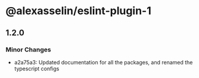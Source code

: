 # @alexasselin/eslint-plugin-1

## 1.2.0

### Minor Changes

- a2a75a3: Updated documentation for all the packages, and renamed the typescript configs
